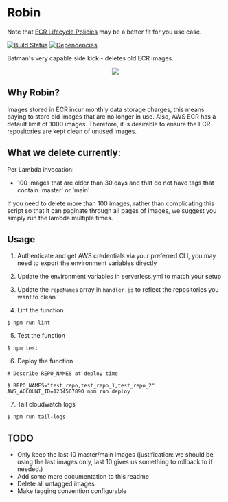 # Robin

Note that [ECR Lifecycle Policies](http://docs.aws.amazon.com/AmazonECR/latest/userguide/LifecyclePolicies.html) may be a better fit for you use case.

[![Build Status](https://travis-ci.org/nib-health-funds/robin.svg?branch=master)](https://travis-ci.org/nib-health-funds/robin)
[![Dependencies](https://david-dm.org/nib-health-funds/robin.svg)](https://david-dm.org/nib-health-funds/robin)

Batman's very capable side kick - deletes old ECR images.
<center><img src="images/robin.jpg"></center>

## Why Robin?

Images stored in ECR incur monthly data storage charges, this means paying to store old images that are no longer in use. Also, AWS ECR has a default limit of 1000 images. Therefore, it is desirable to ensure the ECR repositories are kept clean of unused images.

## What we delete currently:

Per Lambda invocation:

- 100 images that are older than 30 days and that do not have tags that contain 'master' or 'main'

If you need to delete more than 100 images, rather than complicating this script so that it can paginate
through all pages of images, we suggest you simply run the lambda multiple times.

## Usage

1. Authenticate and get AWS credentials via your preferred CLI, you may need to export the environment variables directly

1. Update the environment variables in serverless.yml to match your setup

1. Update the `repoNames` array in `handler.js` to reflect the repositories you want to clean

1. Lint the function

```
$ npm run lint
```

5. Test the function

```
$ npm test
```

6. Deploy the function

```
# Describe REPO_NAMES at deploy time

$ REPO_NAMES="test_repo,test_repo_1,test_repo_2" AWS_ACCOUNT_ID=1234567890 npm run deploy
```

7. Tail cloudwatch logs

```
$ npm run tail-logs
```


## TODO

- Only keep the last 10 master/main images (justification: we should be using the last images only, last 10 gives us something to rollback to if needed.)
- Add some more documentation to this readme
- Delete all untagged images
- Make tagging convention configurable
